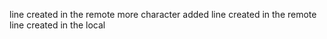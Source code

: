 line created in the remote more character added
line created in the remote
line created in the local
